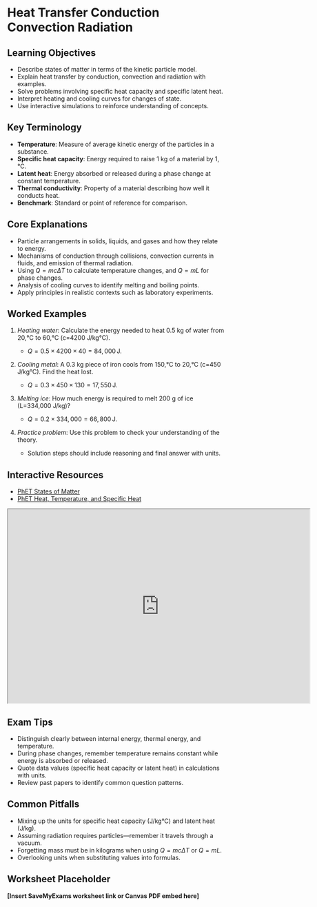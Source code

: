 # Heat Transfer Conduction Convection Radiation

## Learning Objectives
- Describe states of matter in terms of the kinetic particle model.
- Explain heat transfer by conduction, convection and radiation with examples.
- Solve problems involving specific heat capacity and specific latent heat.
- Interpret heating and cooling curves for changes of state.
- Use interactive simulations to reinforce understanding of concepts.

## Key Terminology
- **Temperature**: Measure of average kinetic energy of the particles in a substance.
- **Specific heat capacity**: Energy required to raise 1 kg of a material by 1\,°C.
- **Latent heat**: Energy absorbed or released during a phase change at constant temperature.
- **Thermal conductivity**: Property of a material describing how well it conducts heat.
- **Benchmark**: Standard or point of reference for comparison.

## Core Explanations
- Particle arrangements in solids, liquids, and gases and how they relate to energy.
- Mechanisms of conduction through collisions, convection currents in fluids, and emission of thermal radiation.
- Using $Q=mc\Delta T$ to calculate temperature changes, and $Q=mL$ for phase changes.
- Analysis of cooling curves to identify melting and boiling points.
- Apply principles in realistic contexts such as laboratory experiments.

## Worked Examples
1. *Heating water*: Calculate the energy needed to heat 0.5 kg of water from 20\,°C to 60\,°C (c=4200 J/kg°C).
   - $Q=0.5\times4200\times40=84,000\,\text{J}$.
2. *Cooling metal*: A 0.3 kg piece of iron cools from 150\,°C to 20\,°C (c=450 J/kg°C). Find the heat lost.
   - $Q=0.3\times450\times130=17,550\,\text{J}$.
3. *Melting ice*: How much energy is required to melt 200 g of ice (L=334,000 J/kg)?
   - $Q=0.2\times334,000=66,800\,\text{J}$.

4. *Practice problem*: Use this problem to check your understanding of the theory.
   - Solution steps should include reasoning and final answer with units.
## Interactive Resources
- [PhET States of Matter](https://phet.colorado.edu/en/simulation/states-of-matter)
- [PhET Heat, Temperature, and Specific Heat](https://phet.colorado.edu/en/simulation/specific-heat)
<iframe src="https://phet.colorado.edu/sims/html/specific-heat/latest/specific-heat_en.html" width="700" height="450" title="Interactive simulation" loading="lazy"></iframe>

## Exam Tips
- Distinguish clearly between internal energy, thermal energy, and temperature.
- During phase changes, remember temperature remains constant while energy is absorbed or released.
- Quote data values (specific heat capacity or latent heat) in calculations with units.
- Review past papers to identify common question patterns.

## Common Pitfalls
- Mixing up the units for specific heat capacity (J/kg°C) and latent heat (J/kg).
- Assuming radiation requires particles—remember it travels through a vacuum.
- Forgetting mass must be in kilograms when using $Q=mc\Delta T$ or $Q=mL$.
- Overlooking units when substituting values into formulas.

## Worksheet Placeholder
**[Insert SaveMyExams worksheet link or Canvas PDF embed here]**
